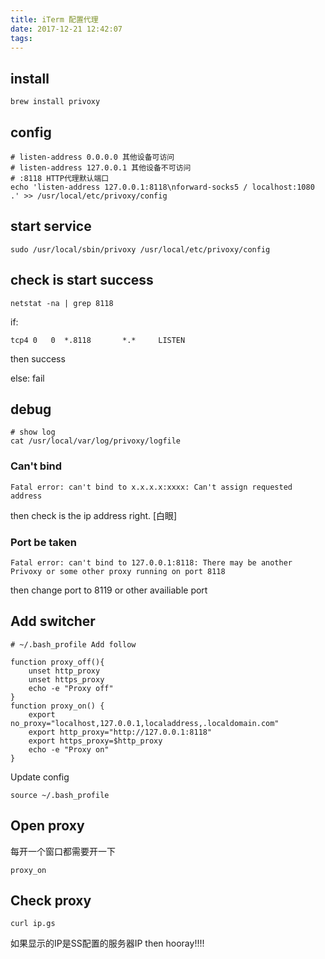 ```yaml
---
title: iTerm 配置代理
date: 2017-12-21 12:42:07
tags:
---
```



## install
```
brew install privoxy
```

## config
```
# listen-address 0.0.0.0 其他设备可访问
# listen-address 127.0.0.1 其他设备不可访问
# :8118 HTTP代理默认端口
echo 'listen-address 127.0.0.1:8118\nforward-socks5 / localhost:1080 .' >> /usr/local/etc/privoxy/config
```

## start service
```
sudo /usr/local/sbin/privoxy /usr/local/etc/privoxy/config
```

## check is start success
```
netstat -na | grep 8118
```

if:
```
tcp4 0   0  *.8118       *.*     LISTEN
```
then success

else: fail

## debug
```
# show log
cat /usr/local/var/log/privoxy/logfile
```
### Can't bind
```
Fatal error: can't bind to x.x.x.x:xxxx: Can't assign requested address
```

then check is the ip address right. [白眼]

### Port be taken
```
Fatal error: can't bind to 127.0.0.1:8118: There may be another Privoxy or some other proxy running on port 8118
```

then change port to 8119 or other availiable port

## Add switcher

```
# ~/.bash_profile Add follow

function proxy_off(){
    unset http_proxy
    unset https_proxy
    echo -e "Proxy off"
}
function proxy_on() {
    export no_proxy="localhost,127.0.0.1,localaddress,.localdomain.com"
    export http_proxy="http://127.0.0.1:8118"
    export https_proxy=$http_proxy
    echo -e "Proxy on"
}

```

Update config
```
source ~/.bash_profile
```

## Open proxy
每开一个窗口都需要开一下
```
proxy_on
```

## Check proxy
```
curl ip.gs
```

如果显示的IP是SS配置的服务器IP then hooray!!!!




